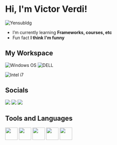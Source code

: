 <h1>Hi, I'm Victor Verdi!</h1>

![Yensubldg](https://readme-typing-svg.demolab.com?font=Fira+Code&weight=600&pause=1000&color=23E1FFD5&center=true&vCenter=true&width=435&lines=I'm+trying+to+be+a+Developer)

- I’m currently learning **Frameworks, courses, etc**
- Fun fact **I think I'm funny**

## My Workspace

![Windows OS](https://camo.githubusercontent.com/41281b9a32f13ac5b9d41ed9bae12c0de662f948f9bf59fd19df354fe49af146/68747470733a2f2f696d672e736869656c64732e696f2f62616467652f57696e646f77732d3030373844363f7374796c653d666f722d7468652d6261646765266c6f676f3d77696e646f7773266c6f676f436f6c6f723d7768697465)
![DELL](https://camo.githubusercontent.com/7a0f7e72da81d59beea443e02d092742c9bb4d62233fb3b7b4c090fb254ac799/68747470733a2f2f696d672e736869656c64732e696f2f62616467652f6c656e6f766f2d6c6170746f702d4532323331413f7374796c653d666f722d7468652d6261646765266c6f676f3d6c656e6f766f266c6f676f436f6c6f723d7768697465)

![Intel i7](https://camo.githubusercontent.com/171baaa1a9a5bfe0dc77a07fa122d7640030c956493aed97ec826070e342f0d5/68747470733a2f2f696d672e736869656c64732e696f2f62616467652f496e74656c2d436f72655f69352d2d313074682d3030373143353f7374796c653d666f722d7468652d6261646765266c6f676f3d696e74656c266c6f676f436f6c6f723d7768697465)

## Socials
<div>
<a href="https://www.instagram.com/victorverdii/" target="_blank"><img src="https://img.shields.io/badge/-Instagram-%23E4405F?style=for-the-badge&logo=instagram&logoColor=white" target="_blank"></a>
<a href = "mailto:victor.verdi.melo@gmail.com"><img src="https://img.shields.io/badge/Gmail-D14836?style=for-the-badge&logo=gmail&logoColor=white" target="_blank"></a>
<a href="https://www.linkedin.com/in/victorverdi/" target="_blank"><img src="https://img.shields.io/badge/-LinkedIn-%230077B5?style=for-the-badge&logo=linkedin&logoColor=white" target="_blank"></a>   
</div>

## Tools and Languages

<img src="https://cdn.jsdelivr.net/gh/devicons/devicon/icons/python/python-original.svg" width="40" height="40"/> <img src="https://cdn.jsdelivr.net/gh/devicons/devicon/icons/vscode/vscode-original.svg" width="40" height="40"/> <img src="https://cdn.jsdelivr.net/gh/devicons/devicon/icons/azure/azure-original.svg" width="40" height="40"/> <img src="https://cdn.jsdelivr.net/gh/devicons/devicon/icons/git/git-original.svg" width="40" height="40"/> <img src="https://cdn.jsdelivr.net/gh/devicons/devicon/icons/github/github-original.svg" width="40" height="40"/>
          
 
